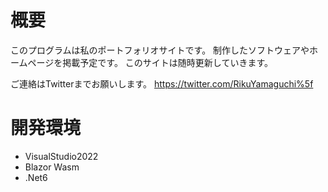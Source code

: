 # 概要

このプログラムは私のポートフォリオサイトです。
制作したソフトウェアやホームページを掲載予定です。
このサイトは随時更新していきます。

ご連絡はTwitterまでお願いします。
https://twitter.com/RikuYamaguchi%5f

# 開発環境
- VisualStudio2022
- Blazor Wasm
- .Net6


